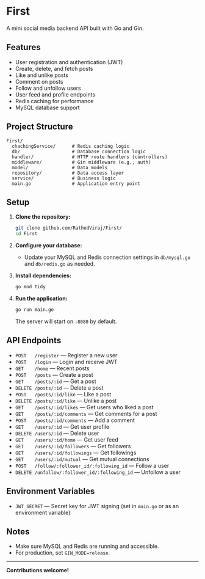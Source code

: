 # First

A mini social media backend API built with Go and Gin.

## Features
- User registration and authentication (JWT)
- Create, delete, and fetch posts
- Like and unlike posts
- Comment on posts
- Follow and unfollow users
- User feed and profile endpoints
- Redis caching for performance
- MySQL database support

## Project Structure
```
First/
  chachingService/      # Redis caching logic
  db/                   # Database connection logic
  handler/              # HTTP route handlers (controllers)
  middleware/           # Gin middleware (e.g., auth)
  model/                # Data models
  repository/           # Data access layer
  service/              # Business logic
  main.go               # Application entry point
```

## Setup
1. **Clone the repository:**
   ```sh
   git clone github.com/RathodViraj/First/
   cd First
   ```
2. **Configure your database:**
   - Update your MySQL and Redis connection settings in `db/mysql.go` and `db/redis.go` as needed.

3. **Install dependencies:**
   ```sh
   go mod tidy
   ```

4. **Run the application:**
   ```sh
   go run main.go
   ```
   The server will start on `:8080` by default.

## API Endpoints
- `POST   /register` — Register a new user
- `POST   /login` — Login and receive JWT
- `GET    /home` — Recent posts
- `POST   /posts` — Create a post
- `GET    /posts/:id` — Get a post
- `DELETE /posts/:id` — Delete a post
- `POST   /posts/:id/like` — Like a post
- `DELETE /posts/:id/like` — Unlike a post
- `GET    /posts/:id/likes` — Get users who liked a post
- `GET    /posts/:id/comments` — Get comments for a post
- `POST   /posts/:id/comments` — Add a comment
- `GET    /users/:id` — Get user profile
- `DELETE /users/:id` — Delete user
- `GET    /users/:id/home` — Get user feed
- `GET    /users/:id/followers` — Get followers
- `GET    /users/:id/followings` — Get followings
- `GET    /users/:id/mutual` — Get mutual connections
- `POST   /follow/:follower_id/:following_id` — Follow a user
- `DELETE /unfollow/:follower_id/:following_id` — Unfollow a user

## Environment Variables
- `JWT_SECRET` — Secret key for JWT signing (set in `main.go` or as an environment variable)

## Notes
- Make sure MySQL and Redis are running and accessible.
- For production, set `GIN_MODE=release`.

---

**Contributions welcome!** 
